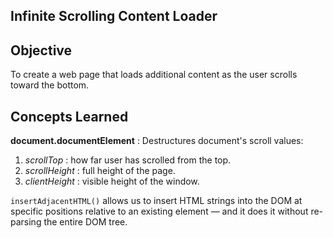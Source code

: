 ## Infinite Scrolling Content Loader

## Objective

To create a web page that loads additional content as the user scrolls toward the bottom.

## Concepts Learned

**document.documentElement** : Destructures document's scroll values: <br>
1. *scrollTop* : how far user has scrolled from the top. <br>
2. *scrollHeight* : full height of the page. <br>
3. *clientHeight* : visible height of the window. <br>

`insertAdjacentHTML()` allows us to insert HTML strings into the DOM at specific positions relative to an existing element — and it does it without re-parsing the entire DOM tree.
